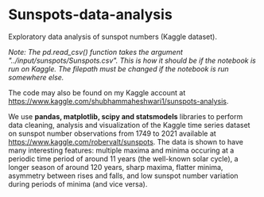 # Sunspots-data-analysis
Exploratory data analysis of sunspot numbers (Kaggle dataset).

*Note: The pd.read_csv() function takes the argument "../input/sunspots/Sunspots.csv". This is how it should be if the notebook is run on Kaggle. The filepath must be changed if the notebook is run somewhere else.*

The code may also be found on my Kaggle account at https://www.kaggle.com/shubhammaheshwari1/sunspots-analysis.

We use **pandas, matplotlib, scipy and statsmodels** libraries to perform data cleaning, analysis and visualization of the Kaggle time series dataset on sunspot number observations from 1749 to 2021 available at https://www.kaggle.com/robervalt/sunspots. The data is shown to have many interesting features: multiple maxima and minima occuring at a periodic time period of around 11 years (the well-known solar cycle), a longer season of around 120 years, sharp maxima, flatter minima, asymmetry between rises and falls, and low sunspot number variation during periods of minima (and vice versa).
